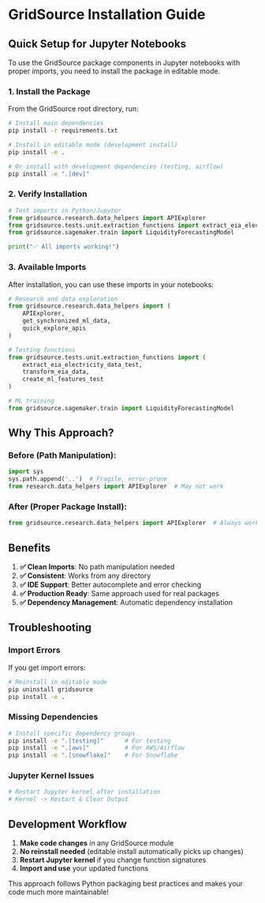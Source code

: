 # GridSource Installation Guide

## Quick Setup for Jupyter Notebooks

To use the GridSource package components in Jupyter notebooks with proper imports, you need to install the package in editable mode.

### 1. Install the Package

From the GridSource root directory, run:

```bash
# Install main dependencies
pip install -r requirements.txt

# Install in editable mode (development install)
pip install -e .

# Or install with development dependencies (testing, airflow)
pip install -e ".[dev]"
```

### 2. Verify Installation

```python
# Test imports in Python/Jupyter
from gridsource.research.data_helpers import APIExplorer
from gridsource.tests.unit.extraction_functions import extract_eia_electricity_data_test
from gridsource.sagemaker.train import LiquidityForecastingModel

print("✅ All imports working!")
```

### 3. Available Imports

After installation, you can use these imports in your notebooks:

```python
# Research and data exploration
from gridsource.research.data_helpers import (
    APIExplorer, 
    get_synchronized_ml_data, 
    quick_explore_apis
)

# Testing functions
from gridsource.tests.unit.extraction_functions import (
    extract_eia_electricity_data_test,
    transform_eia_data,
    create_ml_features_test
)

# ML training
from gridsource.sagemaker.train import LiquidityForecastingModel
```

## Why This Approach?

### Before (Path Manipulation):
```python
import sys
sys.path.append('..')  # Fragile, error-prone
from research.data_helpers import APIExplorer  # May not work
```

### After (Proper Package Install):
```python
from gridsource.research.data_helpers import APIExplorer  # Always works
```

## Benefits

1. **✅ Clean Imports**: No path manipulation needed
2. **✅ Consistent**: Works from any directory
3. **✅ IDE Support**: Better autocomplete and error checking
4. **✅ Production Ready**: Same approach used for real packages
5. **✅ Dependency Management**: Automatic dependency installation

## Troubleshooting

### Import Errors
If you get import errors:

```bash
# Reinstall in editable mode
pip uninstall gridsource
pip install -e .
```

### Missing Dependencies
```bash
# Install specific dependency groups
pip install -e ".[testing]"      # For testing
pip install -e ".[aws]"          # For AWS/Airflow
pip install -e ".[snowflake]"    # For Snowflake
```

### Jupyter Kernel Issues
```bash
# Restart Jupyter kernel after installation
# Kernel -> Restart & Clear Output
```

## Development Workflow

1. **Make code changes** in any GridSource module
2. **No reinstall needed** (editable install automatically picks up changes)
3. **Restart Jupyter kernel** if you change function signatures
4. **Import and use** your updated functions

This approach follows Python packaging best practices and makes your code much more maintainable!
